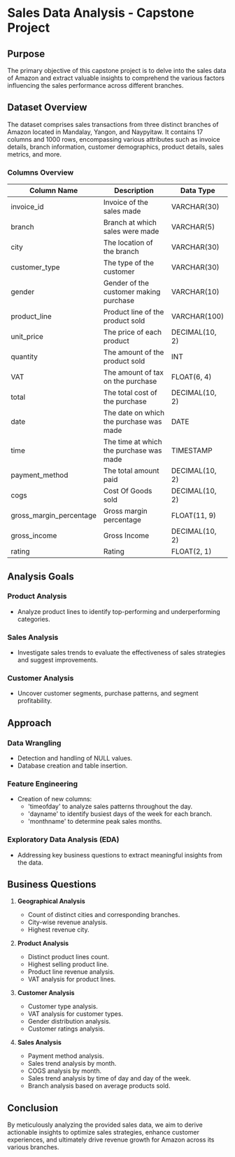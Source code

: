 # Sales Data Analysis - Capstone Project

## Purpose

The primary objective of this capstone project is to delve into the sales data of Amazon and extract valuable insights to comprehend the various factors influencing the sales performance across different branches.

## Dataset Overview

The dataset comprises sales transactions from three distinct branches of Amazon located in Mandalay, Yangon, and Naypyitaw. It contains 17 columns and 1000 rows, encompassing various attributes such as invoice details, branch information, customer demographics, product details, sales metrics, and more.

### Columns Overview

| Column Name             | Description                                             | Data Type   |
|-------------------------|---------------------------------------------------------|-------------|
| invoice_id              | Invoice of the sales made                               | VARCHAR(30) |
| branch                  | Branch at which sales were made                         | VARCHAR(5)  |
| city                    | The location of the branch                              | VARCHAR(30) |
| customer_type           | The type of the customer                                | VARCHAR(30) |
| gender                  | Gender of the customer making purchase                  | VARCHAR(10) |
| product_line            | Product line of the product sold                         | VARCHAR(100)|
| unit_price              | The price of each product                               | DECIMAL(10, 2) |
| quantity                | The amount of the product sold                          | INT         |
| VAT                     | The amount of tax on the purchase                       | FLOAT(6, 4) |
| total                   | The total cost of the purchase                          | DECIMAL(10, 2) |
| date                    | The date on which the purchase was made                 | DATE        |
| time                    | The time at which the purchase was made                 | TIMESTAMP   |
| payment_method          | The total amount paid                                   | DECIMAL(10, 2) |
| cogs                    | Cost Of Goods sold                                      | DECIMAL(10, 2) |
| gross_margin_percentage | Gross margin percentage                                 | FLOAT(11, 9) |
| gross_income            | Gross Income                                            | DECIMAL(10, 2) |
| rating                  | Rating                                                  | FLOAT(2, 1) |

## Analysis Goals

### Product Analysis
- Analyze product lines to identify top-performing and underperforming categories.

### Sales Analysis
- Investigate sales trends to evaluate the effectiveness of sales strategies and suggest improvements.

### Customer Analysis
- Uncover customer segments, purchase patterns, and segment profitability.

## Approach

### Data Wrangling
- Detection and handling of NULL values.
- Database creation and table insertion.

### Feature Engineering
- Creation of new columns:
  - 'timeofday' to analyze sales patterns throughout the day.
  - 'dayname' to identify busiest days of the week for each branch.
  - 'monthname' to determine peak sales months.

### Exploratory Data Analysis (EDA)
- Addressing key business questions to extract meaningful insights from the data.

## Business Questions

1. **Geographical Analysis**
   - Count of distinct cities and corresponding branches.
   - City-wise revenue analysis.
   - Highest revenue city.

2. **Product Analysis**
   - Distinct product lines count.
   - Highest selling product line.
   - Product line revenue analysis.
   - VAT analysis for product lines.

3. **Customer Analysis**
   - Customer type analysis.
   - VAT analysis for customer types.
   - Gender distribution analysis.
   - Customer ratings analysis.

4. **Sales Analysis**
   - Payment method analysis.
   - Sales trend analysis by month.
   - COGS analysis by month.
   - Sales trend analysis by time of day and day of the week.
   - Branch analysis based on average products sold.

## Conclusion

By meticulously analyzing the provided sales data, we aim to derive actionable insights to optimize sales strategies, enhance customer experiences, and ultimately drive revenue growth for Amazon across its various branches.
